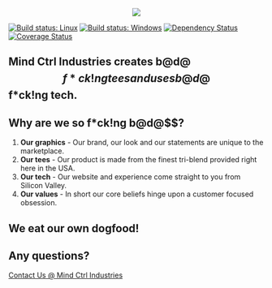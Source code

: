 <p align="center"><img src="http://www.mindcontrol.industries/assets/logo-full-color.svg"/></p>

[![Build status: Linux](https://img.shields.io/travis/coryhouse/react-slingshot.svg?style=flat-square)](https://travis-ci.org/coryhouse/react-slingshot)
[![Build status: Windows](https://img.shields.io/appveyor/ci/coryhouse/react-slingshot/master.svg?style=flat-square)](https://ci.appveyor.com/project/coryhouse/react-slingshot/branch/master)
[![Dependency Status](https://david-dm.org/coryhouse/react-slingshot.svg?style=flat-square)](https://david-dm.org/coryhouse/react-slingshot)
[![Coverage Status](https://img.shields.io/coveralls/coryhouse/react-slingshot/master.svg?style=flat-square)](https://coveralls.io/github/coryhouse/react-slingshot?branch=master)

## **Mind Ctrl Industries** creates b@d@$$ f*ck!ng tees and uses b@d@$$ f*ck!ng tech.

## Why are we so f*ck!ng b@d@$$?
1. **Our graphics** - Our brand, our look and our statements are unique to the marketplace.
2. **Our tees** - Our product is made from the finest tri-blend provided right here in the USA.
3. **Our tech** - Our website and experience come straight to you from Silicon Valley.
4. **Our values** - In short our core beliefs hinge upon a customer focused obsession.

## We eat our own dogfood!

## Any questions?
[Contact Us @ Mind Ctrl Industries](http://www.mindcontrol.industries/contact)
